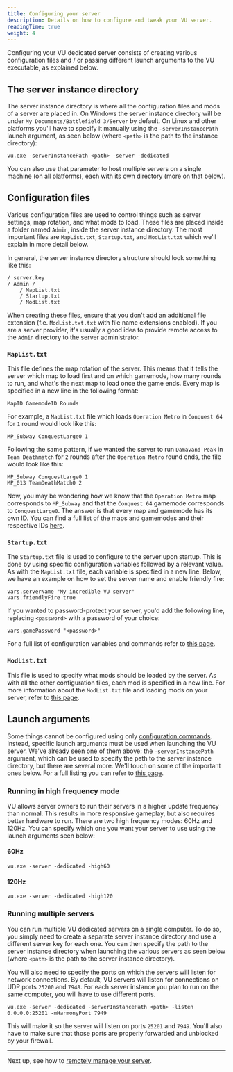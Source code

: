 ```yaml
---
title: Configuring your server
description: Details on how to configure and tweak your VU server.
readingTime: true
weight: 4
---
```


Configuring your VU dedicated server consists of creating various configuration files and / or passing different launch arguments to the VU executable, as explained below.

## The server instance directory

The server instance directory is where all the configuration files and mods of a server are placed in. On Windows the server instance directory will be under `My Documents/Battlefield 3/Server` by default. On Linux and other platforms you'll have to specify it manually using the `-serverInstancePath` launch argument, as seen below (where `<path>` is the path to the instance directory):

```
vu.exe -serverInstancePath <path> -server -dedicated
```

You can also use that parameter to host multiple servers on a single machine (on all platforms), each with its own directory (more on that below).

## Configuration files

Various configuration files are used to control things such as server settings, map rotation, and what mods to load. These files are placed inside a folder named `Admin`, inside the server instance directory. The most important files are `MapList.txt`, `Startup.txt`, and `ModList.txt` which we'll explain in more detail below.

In general, the server instance directory structure should look something like this:

```
/ server.key
/ Admin /
    / MapList.txt
    / Startup.txt
    / ModList.txt
```

When creating these files, ensure that you don't add an additional file extension (f.e. `ModList.txt.txt` with file name extensions enabled).
If you are a server provider, it's usually a good idea to provide remote access to the `Admin` directory to the server administrator.

### `MapList.txt`

This file defines the map rotation of the server. This means that it tells the server which map to load first and on which gamemode, how many rounds to run, and what's the next map to load once the game ends. Every map is specified in a new line in the following format:

```
MapID GamemodeID Rounds
```

For example, a `MapList.txt` file which loads `Operation Metro` in `Conquest 64` for `1` round would look like this:

```
MP_Subway ConquestLarge0 1
```

Following the same pattern, if we wanted the server to run `Damavand Peak` in `Team Deathmatch` for `2` rounds after the `Operation Metro` round ends, the file would look like this:

```
MP_Subway ConquestLarge0 1
MP_013 TeamDeathMatch0 2
```

Now, you may be wondering how we know that the `Operation Metro` map corresponds to `MP_Subway` and that the `Conquest 64` gamemode corresponds to `ConquestLarge0`. The answer is that every map and gamemode has its own ID. You can find a full list of the maps and gamemodes and their respective IDs [here](/hosting/maps).

### `Startup.txt`

The `Startup.txt` file is used to configure to the server upon startup. This is done by using specific configuration variables followed by a relevant value. As with the `MapList.txt` file, each variable is specified in a new line. Below, we have an example on how to set the server name and enable friendly fire:

```
vars.serverName "My incredible VU server"
vars.friendlyFire true
```

If you wanted to password-protect your server, you'd add the following line, replacing `<password>` with a password of your choice:

```
vars.gamePassword "<password>"
```

For a full list of configuration variables and commands refer to [this page](/hosting/commands).

### `ModList.txt`

This file is used to specify what mods should be loaded by the server. As with all the other configuration files, each mod is specified in a new line. For more information about the `ModList.txt` file and loading mods on your server, refer to [this page](/hosting/mods).

## Launch arguments

Some things cannot be configured using only [configuration commands](/hosting/commands). Instead, specific launch arguments must be used when launching the VU server. We've already seen one of them above: the `-serverInstancePath` argument, which can be used to specify the path to the server instance directory, but there are several more. We'll touch on some of the important ones below. For a full listing you can refer to [this page](/general/args/#server-arguments).

### Running in high frequency mode

VU allows server owners to run their servers in a higher update frequency than normal. This results in more responsive gameplay, but also requires better hardware to run. There are two high frequency modes: 60Hz and 120Hz. You can specify which one you want your server to use using the launch arguments seen below:

#### 60Hz

```
vu.exe -server -dedicated -high60
```

#### 120Hz

```
vu.exe -server -dedicated -high120
```

### Running multiple servers

You can run multiple VU dedicated servers on a single computer. To do so, you simply need to create a separate server instance directory and use a different server key for each one. You can then specify the path to the server instance directory when launching the various servers as seen below (where `<path>` is the path to the server instance directory). 

You will also need to specify the ports on which the servers will listen for network connections. By default, VU servers will listen for connections on UDP ports `25200` and `7948`. For each server instance you plan to run on the same computer, you will have to use different ports.

```
vu.exe -server -dedicated -serverInstancePath <path> -listen 0.0.0.0:25201 -mHarmonyPort 7949
```

This will make it so the server will listen on ports `25201` and `7949`. You'll also have to make sure that those ports are properly forwarded and unblocked by your firewall.

---

Next up, see how to [remotely manage your server](/hosting/rcon).
